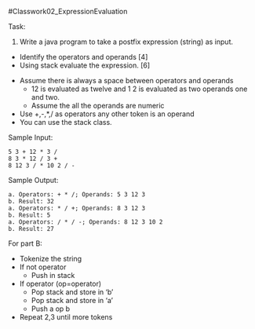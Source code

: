#Classwork02_ExpressionEvaluation

Task:

1. Write a java program to take a postfix expression (string) as input.
  - Identify the operators and operands [4]
  - Using stack evaluate the expression. [6]

* Assume there is always a space between operators and operands
    - 12 is evaluated as twelve and 1 2 is evaluated as two operands one and two.
    - Assume the all the operands are numeric
* Use +,-,*,/ as operators any other token is an operand
* You can use the stack class.


Sample Input:
```
5 3 + 12 * 3 /
8 3 * 12 / 3 +
8 12 3 / * 10 2 / -
```

Sample Output:
```
a. Operators: + * /; Operands: 5 3 12 3
b. Result: 32
a. Operators: * / +; Operands: 8 3 12 3
b. Result: 5
a. Operators: / * / -; Operands: 8 12 3 10 2
b. Result: 27
```


For part B:
- Tokenize the string
- If not operator
  - Push in stack
- If operator (op=operator)
  - Pop stack and store in ‘b’
  - Pop stack and store in ‘a’
  - Push a op b
- Repeat 2,3 until more tokens
